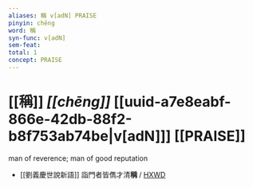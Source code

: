 ```yaml
---
aliases: 稱 v[adN] PRAISE
pinyin: chēng
word: 稱
syn-func: v[adN]
sem-feat: 
total: 1
concept: PRAISE 
---
```

# [[稱]] *[[chēng]]*  [[uuid-a7e8eabf-866e-42db-88f2-b8f753ab74be|v[adN]]] [[PRAISE]]
man of reverence; man of good reputation
 - [[劉義慶世說新語]] 詣門者皆儁才清**稱** / [HXWD](https://hxwd.org/textview.html?location=KR3l0002_tls_002-3a.7)